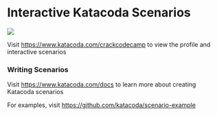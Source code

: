 # Interactive Katacoda Scenarios

[![](http://shields.katacoda.com/katacoda/crackcodecamp/count.svg)](https://www.katacoda.com/crackcodecamp "Get your profile on Katacoda.com")

Visit https://www.katacoda.com/crackcodecamp to view the profile and interactive scenarios

### Writing Scenarios
Visit https://www.katacoda.com/docs to learn more about creating Katacoda scenarios

For examples, visit https://github.com/katacoda/scenario-example
